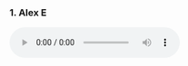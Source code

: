 <h3>1. Alex E</h3>
<audio controls controlsList="nodownload">
  <source src="Alex E.mp3" type="audio/mpeg">
